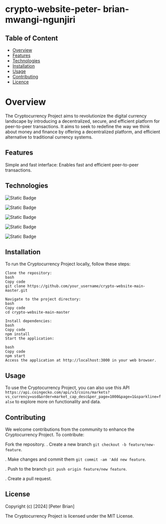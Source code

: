 # crypto-website-peter- brian-mwangi-ngunjiri

## Table of Content

- [Overview](#overview)
- [Features](#features)
- [Technologies](#technologies)
- [Installation](#Installation)
- [Usage](#usage)
- [Contributing](#contributing)
- [Licence](#licence)

# Overview


The Cryptocurrency Project aims to revolutionize the digital currency landscape by introducing a decentralized, secure, and efficient platform for peer-to-peer transactions. It aims to seek to redefine the way we think about money and finance by offering a decentralized platform, and efficient alternative to traditional currency systems.

## Features

Simple and fast interface: Enables fast and efficient peer-to-peer transactions.

## Technologies

![Static Badge](https://img.shields.io/badge/Adobe%20Illustrator-FF9A00?style=for-the-badge&logo=Adobe%20Illustrator&labelColor=black)

![Static Badge](https://img.shields.io/badge/Canva-00C4CC?style=for-the-badge&logo=Canva&labelColor=black)

![Static Badge](https://img.shields.io/badge/HTML5-E34F26?style=for-the-badge&logo=HTML5&labelColor=black)

![Static Badge](https://img.shields.io/badge/CSS3-1572B6?style=for-the-badge&logo=CSS3&labelColor=black)

![Static Badge](https://img.shields.io/badge/Javascript-F7DF1E?style=for-the-badge&logo=Javascript&labelColor=black)

## Installation

To run the Cryptocurrency Project locally, follow these steps:

```
Clone the repository:
bash
Copy code
git clone https://github.com/your_username/crypto-website-main-master.git
```

```
Navigate to the project directory:
bash
Copy code
cd crypto-website-main-master
```

```
Install dependencies:
bash
Copy code
npm install
Start the application:
```

```
bash
Copy code
npm start
Access the application at http://localhost:3000 in your web browser.
```

## Usage

To use the Cryptocurrency Project, you can also use this API `https://api.coingecko.com/api/v3/coins/markets?vs_currency=usd&order=market_cap_desc&per_page=1000&page=1&sparkline=false` to explore more on functionality and data.

## Contributing

We welcome contributions from the community to enhance the Cryptocurrency Project. To contribute:

Fork the repository.
. Create a new branch `git checkout -b feature/new-feature`.

. Make changes and commit them `git commit -am 'Add new feature`.

. Push to the branch `git push origin feature/new feature`.

. Create a pull request.

## License

Copyright (c) [2024] [Peter Brian]

The Cryptocurrency Project is licensed under the MIT License.
